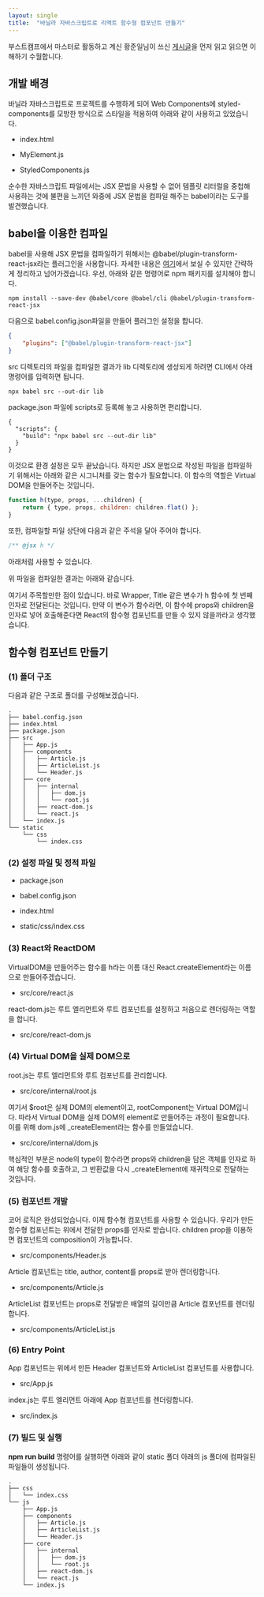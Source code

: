 ```yaml
---
layout: single
title:  "바닐라 자바스크립트로 리액트 함수형 컴포넌트 만들기"
---
```


부스트캠프에서 마스터로 활동하고 계신 황준일님이 쓰신 [게시글](https://junilhwang.github.io/TIL/Javascript/Design/Vanilla-JS-Virtual-DOM/)을 먼저 읽고 읽으면 이해하기 수월합니다.

## 개발 배경

바닐라 자바스크립트로 프로젝트를 수행하게 되어 Web Components에 styled-components를 모방한 방식으로 스타일을 적용하여 아래와 같이 사용하고 있었습니다.

- index.html

<script src="https://gist.github.com/Gyeongsu1997/4b224f6f158c792ff199d6e52d256c7b.js?file=index.html"></script>

- MyElement.js

<script src="https://gist.github.com/Gyeongsu1997/4b224f6f158c792ff199d6e52d256c7b.js?file=MyElement.js"></script>

- StyledComponents.js

<script src="https://gist.github.com/Gyeongsu1997/4b224f6f158c792ff199d6e52d256c7b.js?file=StyledComponents.js"></script>

순수한 자바스크립트 파일에서는 JSX 문법을 사용할 수 없어 템플릿 리터럴을 중첩해 사용하는 것에 불편을 느끼던 와중에 JSX 문법을 컴파일 해주는 babel이라는 도구를 발견했습니다.

## babel을 이용한 컴파일

babel을 사용해 JSX 문법을 컴파일하기 위해서는 @babel/plugin-transform-react-jsx라는 플러그인을 사용합니다. 자세한 내용은 [여기](https://babeljs.io/docs/babel-plugin-transform-react-jsx#with-a-configuration-file-recommended)에서 보실 수 있지만 간략하게 정리하고 넘어가겠습니다. 우선, 아래와 같은 명령어로 npm 패키지를 설치해야 합니다.

```
npm install --save-dev @babel/core @babel/cli @babel/plugin-transform-react-jsx
```

다음으로 babel.config.json파일을 만들어 플러그인 설정을 합니다.

```json
{
	"plugins": ["@babel/plugin-transform-react-jsx"]
}
```

src 디렉토리의 파일을 컴파일한 결과가 lib 디렉토리에 생성되게 하려면 CLI에서 아래 명령어를 입력하면 됩니다.

```
npx babel src --out-dir lib
```

package.json 파일에 scripts로 등록해 놓고 사용하면 편리합니다.

```
{
  "scripts": {
    "build": "npx babel src --out-dir lib"
  }
}
```

이것으로 환경 설정은 모두 끝났습니다. 하지만 JSX 문법으로 작성된 파일을 컴파일하기 위해서는 아래와 같은 시그니처를 갖는 함수가 필요합니다. 이 함수의 역할은 Virtual DOM을 만들어주는 것입니다.

```js
function h(type, props, ...children) {
	return { type, props, children: children.flat() };
}
```

또한, 컴파일할 파일 상단에 다음과 같은 주석을 달아 주어야 합니다.

```js
/** @jsx h */
```

아래처럼 사용할 수 있습니다.

<script src="https://gist.github.com/Gyeongsu1997/4b224f6f158c792ff199d6e52d256c7b.js?file=MyComponent.jsx"></script>

위 파일을 컴파일한 결과는 아래와 같습니다.

<script src="https://gist.github.com/Gyeongsu1997/4b224f6f158c792ff199d6e52d256c7b.js?file=MyComponent.js"></script>

여기서 주목할만한 점이 있습니다. 바로 Wrapper, Title 같은 변수가 h 함수에 첫 번째 인자로 전달된다는 것입니다. 만약 이 변수가 함수라면, 이 함수에 props와 children을 인자로 넣어 호출해준다면 React의 함수형 컴포넌트를 만들 수 있지 않을까라고 생각했습니다.

## 함수형 컴포넌트 만들기

### (1) 폴더 구조

다음과 같은 구조로 폴더를 구성해보겠습니다.

```
.
├── babel.config.json
├── index.html
├── package.json
├── src
│   ├── App.js
│   ├── components
│   │   ├── Article.js
│   │   ├── ArticleList.js
│   │   └── Header.js
│   ├── core
│   │   ├── internal
│   │   │   ├── dom.js
│   │   │   └── root.js
│   │   ├── react-dom.js
│   │   └── react.js
│   └── index.js
└── static
    └── css
        └── index.css
```

### (2) 설정 파일 및 정적 파일

- package.json

<script src="https://gist.github.com/Gyeongsu1997/405c8ae383bda9bcf5a36ec256682574.js?file=package.json"></script>

- babel.config.json

<script src="https://gist.github.com/Gyeongsu1997/405c8ae383bda9bcf5a36ec256682574.js?file=babel.config.json"></script>

- index.html

<script src="https://gist.github.com/Gyeongsu1997/405c8ae383bda9bcf5a36ec256682574.js?file=index.html"></script>

- static/css/index.css

<script src="https://gist.github.com/Gyeongsu1997/405c8ae383bda9bcf5a36ec256682574.js?file=index.css"></script>

### (3) React와 ReactDOM

VirtualDOM을 만들어주는 함수를 h라는 이름 대신 React.createElement라는 이름으로 만들어주겠습니다.

- src/core/react.js

<script src="https://gist.github.com/Gyeongsu1997/405c8ae383bda9bcf5a36ec256682574.js?file=react.js"></script>

react-dom.js는 루트 엘리먼트와 루트 컴포넌트를 설정하고 처음으로 렌더링하는 역할을 합니다.

- src/core/react-dom.js

<script src="https://gist.github.com/Gyeongsu1997/405c8ae383bda9bcf5a36ec256682574.js?file=react-dom.js"></script>

### (4) Virtual DOM을 실제 DOM으로

root.js는 루트 엘리먼트와 루트 컴포넌트를 관리합니다.

- src/core/internal/root.js

<script src="https://gist.github.com/Gyeongsu1997/405c8ae383bda9bcf5a36ec256682574.js?file=root.js"></script>

여기서 $root은 실제 DOM의 element이고, rootComponent는 Virtual DOM입니다. 따라서 Virtual DOM을 실제 DOM의 element로 만들어주는 과정이 필요합니다. 이를 위해 dom.js에 _createElement라는 함수를 만들었습니다.

- src/core/internal/dom.js

<script src="https://gist.github.com/Gyeongsu1997/405c8ae383bda9bcf5a36ec256682574.js?file=dom.js"></script>

핵심적인 부분은 node의 type이 함수라면 props와 children을 담은 객체를 인자로 하여 해당 함수를 호출하고, 그 반환값을 다시 _createElement에 재귀적으로 전달하는 것입니다.

### (5) 컴포넌트 개발

코어 로직은 완성되었습니다. 이제 함수형 컴포넌트를 사용할 수 있습니다. 우리가 만든 함수형 컴포넌트는 위에서 전달한 props를 인자로 받습니다. children prop을 이용하면 컴포넌트의 composition이 가능합니다.

- src/components/Header.js

<script src="https://gist.github.com/Gyeongsu1997/405c8ae383bda9bcf5a36ec256682574.js?file=Header.js"></script>

Article 컴포넌트는 title, author, content를 props로 받아 렌더링합니다.

- src/components/Article.js

<script src="https://gist.github.com/Gyeongsu1997/405c8ae383bda9bcf5a36ec256682574.js?file=Article.js"></script>

ArticleList 컴포넌트는 props로 전달받은 배열의 길이만큼 Article 컴포넌트를 렌더링합니다.

- src/components/ArticleList.js

<script src="https://gist.github.com/Gyeongsu1997/405c8ae383bda9bcf5a36ec256682574.js?file=ArticleList.js"></script>

### (6) Entry Point

App 컴포넌트는 위에서 만든 Header 컴포넌트와 ArticleList 컴포넌트를 사용합니다.

- src/App.js

<script src="https://gist.github.com/Gyeongsu1997/405c8ae383bda9bcf5a36ec256682574.js?file=App.js"></script>

index.js는 루트 엘리먼트 아래에 App 컴포넌트를 렌더링합니다.

- src/index.js

<script src="https://gist.github.com/Gyeongsu1997/405c8ae383bda9bcf5a36ec256682574.js?file=index.js"></script>

### (7) 빌드 및 실행

<b>npm run build</b> 명령어를 실행하면 아래와 같이 static 폴더 아래의 js 폴더에 컴파일된 파일들이 생성됩니다.

```
.
├── css
│   └── index.css
└── js
    ├── App.js
    ├── components
    │   ├── Article.js
    │   ├── ArticleList.js
    │   └── Header.js
    ├── core
    │   ├── internal
    │   │   ├── dom.js
    │   │   └── root.js
    │   ├── react-dom.js
    │   └── react.js
    └── index.js
```





